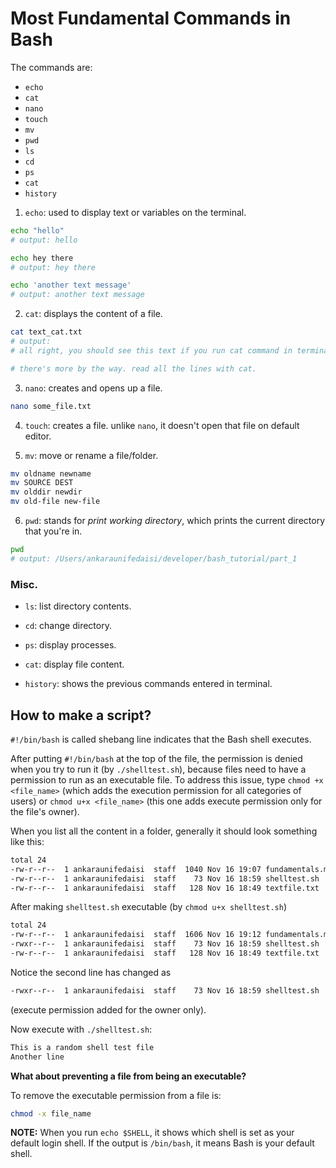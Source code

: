 # Most Fundamental Commands in Bash

The commands are:
- `echo`
- `cat`
- `nano`
- `touch`
- `mv`
- `pwd`
- `ls`
- `cd`
- `ps`
- `cat`
- `history`

1. `echo`: used to display text or variables on the terminal.

```sh
echo "hello"
# output: hello
```

```sh
echo hey there
# output: hey there
```

```sh
echo 'another text message'
# output: another text message
```

2. `cat`: displays the content of a file.
```sh
cat text_cat.txt
# output:
# all right, you should see this text if you run cat command in terminal.

# there's more by the way. read all the lines with cat.

```

3. `nano`: creates and opens up a file.
```sh
nano some_file.txt
```

4. `touch`: creates a file. unlike `nano`, it doesn't open that file on default editor.

5. `mv`: move or rename a file/folder.
```sh
mv oldname newname
mv SOURCE DEST
mv olddir newdir
mv old-file new-file
```

6. `pwd`: stands for *print working directory*, which prints the current directory that you're in.
```sh
pwd
# output: /Users/ankaraunifedaisi/developer/bash_tutorial/part_1
```

### Misc.

- `ls`: list directory contents.

- `cd`: change directory.

- `ps`: display processes.
- `cat`: display file content.

- `history`: shows the previous commands entered in terminal.

## How to make a script?

`#!/bin/bash` is called shebang line indicates that the Bash shell executes.

After putting `#!/bin/bash` at the top of the file, the permission is denied when you try to run it (by `./shelltest.sh`), because files need to have a permission to run as an executable file. To address this issue, type `chmod +x <file_name>` (which adds the execution permission for all categories of users) or `chmod u+x <file_name>` (this one adds execute permission only for the file's owner).

When you list all the content in a folder, generally it should look something like this:
```sh
total 24
-rw-r--r--  1 ankaraunifedaisi  staff  1040 Nov 16 19:07 fundamentals.md
-rw-r--r--  1 ankaraunifedaisi  staff    73 Nov 16 18:59 shelltest.sh
-rw-r--r--  1 ankaraunifedaisi  staff   128 Nov 16 18:49 textfile.txt
```

After making `shelltest.sh` executable (by `chmod u+x shelltest.sh`)
```sh
total 24
-rw-r--r--  1 ankaraunifedaisi  staff  1606 Nov 16 19:12 fundamentals.md
-rwxr--r--  1 ankaraunifedaisi  staff    73 Nov 16 18:59 shelltest.sh
-rw-r--r--  1 ankaraunifedaisi  staff   128 Nov 16 18:49 textfile.txt
```

Notice the second line has changed as
```sh
-rwxr--r--  1 ankaraunifedaisi  staff    73 Nov 16 18:59 shelltest.sh
```
(execute permission added for the owner only).

Now execute with `./shelltest.sh`:
```sh
This is a random shell test file
Another line
```

**What about preventing a file from being an executable?**

To remove the executable permission from a file is:
```sh
chmod -x file_name
```

**NOTE:** When you run `echo $SHELL`, it shows which shell is set as your default login shell. If the output is `/bin/bash`, it means Bash is your default shell.
